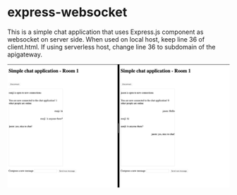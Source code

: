 # express-websocket

This is a simple chat application that uses Express.js component as websocket on server side. When used on local host, keep line 36 of client.html. If using serverless host, change line 36 to subdomain of the apigateway.

![chat screenshot](chat_screenshot.png)
